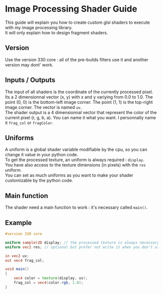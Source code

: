 # Image Processing Shader Guide

This guide will explain you how to create custom glsl shaders to execute with my image processing library.  
It will only explain how to design fragment shaders.

## Version

Use the version 330 core : all of the pre-builds filters use it and another version may dont' work.

## Inputs / Outputs

The input of all shaders is the coordinate of the currently processed pixel. Its a 2 dimensionnal vector (x, y) with x and y variying from 0.0 to 1.0. The point (0, 0) is the bottom-left image corner. The point (1, 1) is the top-right image corner. The vector is named `uv`.  
The shader output is a 4 dimensionnal vector that represent the color of the current pixel (r, g, b, a). You can name it what you want. I personnally name it `frag_col` or `fragColor`.

## Uniforms

A uniform is a global shader variable modifiable by the cpu, so you can change it value in your python code.  
To get the processed texture, an uniform is always required : `display`.  
You have also access to the texture dimensions (in pixels) with the `res` uniform.  
You can set as much uniforms as you want to make your shader customizable by the python code.

## Main function

The shader need a main function to work : it's necessary called `main()`.

## Example

```glsl
#version 330 core

uniform sampler2D display; // the processed texture is always necessary
uniform vec2 res; // optional but prefer not write it when you don't use it.

in vec2 uv;
out vec4 frag_col;

void main()
{
    vec4 color = texture(display, uv);
    frag_col = vec4(color.rgb, 1.0);
}
```
